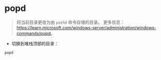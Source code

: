 # popd

> 将当前目录更改为由 `pushd` 命令存储的目录。
> 更多信息：<https://learn.microsoft.com/windows-server/administration/windows-commands/popd>。

- 切换到堆栈顶部的目录：

`popd`